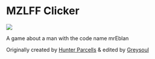 # MZLFF Clicker
<img src="https://images.ctfassets.net/1pxughrhgws1/2ZcdsPpeb3ePDeJSmcCOXa/76c9af2698fefe4e276d408e11f78e9b/seo.jpg?fit=scale&w=400">
<p>A game about a man with the code name mrEblan</p>
<p>Originally created by <a href="https://github.com/hparcells">Hunter Parcells</a> & edited by <a href="https://greysoul.ru">Greysoul</a></p>

